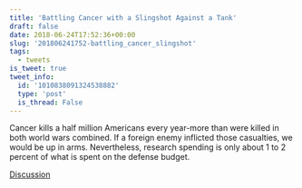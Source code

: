 ```yaml
---
title: 'Battling Cancer with a Slingshot Against a Tank'
draft: false
date: 2018-06-24T17:52:36+00:00
slug: '201806241752-battling_cancer_slingshot'
tags:
  - tweets
is_tweet: true
tweet_info:
  id: '1010838091324538882'
  type: 'post'
  is_thread: False
---
```




Cancer kills a half million Americans every year-more than were killed in both world wars combined. If a foreign enemy inflicted those casualties, we would be up in arms. Nevertheless, research spending is only about 1 to 2 percent of what is spent on the defense budget.

[Discussion](https://x.com/sytelus/status/1010838091324538882)
